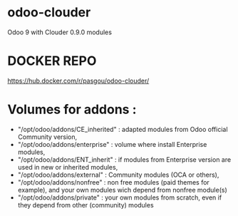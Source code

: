 # odoo-clouder
Odoo 9 with Clouder 0.9.0 modules

# DOCKER REPO
https://hub.docker.com/r/pasgou/odoo-clouder/

# Volumes for addons :
* "/opt/odoo/addons/CE_inherited" : adapted modules from Odoo official Community version,
* "/opt/odoo/addons/enterprise" : volume where install Enterprise modules,
* "/opt/odoo/addons/ENT_inherit" : if modules from Enterprise version are used in new or inherited modules,
* "/opt/odoo/addons/external" : Community modules (OCA or others),
* "/opt/odoo/addons/nonfree" : non free modules (paid themes for example), and your own modules wich depend from nonfree module(s)
* "/opt/odoo/addons/private" : your own modules from scratch, even if they depend from other (community) modules
